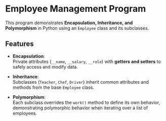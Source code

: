 # Employee Management Program

This program demonstrates **Encapsulation, Inheritance, and Polymorphism** in Python using an `Employee` class and its subclasses.

## Features

- **Encapsulation**:  
  Private attributes (`__name`, `__salary`, `__role`) with **getters and setters** to safely access and modify data.  

- **Inheritance**:  
  Subclasses (`Teacher`, `Chef`, `Driver`) inherit common attributes and methods from the base `Employee` class.  

- **Polymorphism**:  
  Each subclass overrides the `work()` method to define its own behavior, demonstrating polymorphic behavior when iterating over a list of employees.

